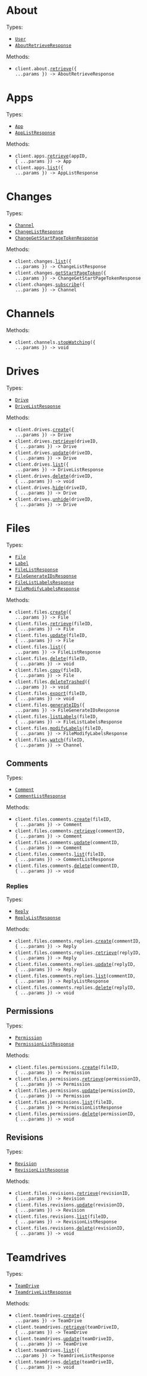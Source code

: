 # About

Types:

- <code><a href="./src/resources/about.ts">User</a></code>
- <code><a href="./src/resources/about.ts">AboutRetrieveResponse</a></code>

Methods:

- <code title="get /about">client.about.<a href="./src/resources/about.ts">retrieve</a>({ ...params }) -> AboutRetrieveResponse</code>

# Apps

Types:

- <code><a href="./src/resources/apps.ts">App</a></code>
- <code><a href="./src/resources/apps.ts">AppListResponse</a></code>

Methods:

- <code title="get /apps/{appId}">client.apps.<a href="./src/resources/apps.ts">retrieve</a>(appID, { ...params }) -> App</code>
- <code title="get /apps">client.apps.<a href="./src/resources/apps.ts">list</a>({ ...params }) -> AppListResponse</code>

# Changes

Types:

- <code><a href="./src/resources/changes.ts">Channel</a></code>
- <code><a href="./src/resources/changes.ts">ChangeListResponse</a></code>
- <code><a href="./src/resources/changes.ts">ChangeGetStartPageTokenResponse</a></code>

Methods:

- <code title="get /changes">client.changes.<a href="./src/resources/changes.ts">list</a>({ ...params }) -> ChangeListResponse</code>
- <code title="get /changes/startPageToken">client.changes.<a href="./src/resources/changes.ts">getStartPageToken</a>({ ...params }) -> ChangeGetStartPageTokenResponse</code>
- <code title="post /changes/watch">client.changes.<a href="./src/resources/changes.ts">subscribe</a>({ ...params }) -> Channel</code>

# Channels

Methods:

- <code title="post /channels/stop">client.channels.<a href="./src/resources/channels.ts">stopWatching</a>({ ...params }) -> void</code>

# Drives

Types:

- <code><a href="./src/resources/drives.ts">Drive</a></code>
- <code><a href="./src/resources/drives.ts">DriveListResponse</a></code>

Methods:

- <code title="post /drives">client.drives.<a href="./src/resources/drives.ts">create</a>({ ...params }) -> Drive</code>
- <code title="get /drives/{driveId}">client.drives.<a href="./src/resources/drives.ts">retrieve</a>(driveID, { ...params }) -> Drive</code>
- <code title="patch /drives/{driveId}">client.drives.<a href="./src/resources/drives.ts">update</a>(driveID, { ...params }) -> Drive</code>
- <code title="get /drives">client.drives.<a href="./src/resources/drives.ts">list</a>({ ...params }) -> DriveListResponse</code>
- <code title="delete /drives/{driveId}">client.drives.<a href="./src/resources/drives.ts">delete</a>(driveID, { ...params }) -> void</code>
- <code title="post /drives/{driveId}/hide">client.drives.<a href="./src/resources/drives.ts">hide</a>(driveID, { ...params }) -> Drive</code>
- <code title="post /drives/{driveId}/unhide">client.drives.<a href="./src/resources/drives.ts">unhide</a>(driveID, { ...params }) -> Drive</code>

# Files

Types:

- <code><a href="./src/resources/files/files.ts">File</a></code>
- <code><a href="./src/resources/files/files.ts">Label</a></code>
- <code><a href="./src/resources/files/files.ts">FileListResponse</a></code>
- <code><a href="./src/resources/files/files.ts">FileGenerateIDsResponse</a></code>
- <code><a href="./src/resources/files/files.ts">FileListLabelsResponse</a></code>
- <code><a href="./src/resources/files/files.ts">FileModifyLabelsResponse</a></code>

Methods:

- <code title="post /files">client.files.<a href="./src/resources/files/files.ts">create</a>({ ...params }) -> File</code>
- <code title="get /files/{fileId}">client.files.<a href="./src/resources/files/files.ts">retrieve</a>(fileID, { ...params }) -> File</code>
- <code title="patch /files/{fileId}">client.files.<a href="./src/resources/files/files.ts">update</a>(fileID, { ...params }) -> File</code>
- <code title="get /files">client.files.<a href="./src/resources/files/files.ts">list</a>({ ...params }) -> FileListResponse</code>
- <code title="delete /files/{fileId}">client.files.<a href="./src/resources/files/files.ts">delete</a>(fileID, { ...params }) -> void</code>
- <code title="post /files/{fileId}/copy">client.files.<a href="./src/resources/files/files.ts">copy</a>(fileID, { ...params }) -> File</code>
- <code title="delete /files/trash">client.files.<a href="./src/resources/files/files.ts">deleteTrashed</a>({ ...params }) -> void</code>
- <code title="get /files/{fileId}/export">client.files.<a href="./src/resources/files/files.ts">export</a>(fileID, { ...params }) -> void</code>
- <code title="get /files/generateIds">client.files.<a href="./src/resources/files/files.ts">generateIDs</a>({ ...params }) -> FileGenerateIDsResponse</code>
- <code title="get /files/{fileId}/listLabels">client.files.<a href="./src/resources/files/files.ts">listLabels</a>(fileID, { ...params }) -> FileListLabelsResponse</code>
- <code title="post /files/{fileId}/modifyLabels">client.files.<a href="./src/resources/files/files.ts">modifyLabels</a>(fileID, { ...params }) -> FileModifyLabelsResponse</code>
- <code title="post /files/{fileId}/watch">client.files.<a href="./src/resources/files/files.ts">watch</a>(fileID, { ...params }) -> Channel</code>

## Comments

Types:

- <code><a href="./src/resources/files/comments/comments.ts">Comment</a></code>
- <code><a href="./src/resources/files/comments/comments.ts">CommentListResponse</a></code>

Methods:

- <code title="post /files/{fileId}/comments">client.files.comments.<a href="./src/resources/files/comments/comments.ts">create</a>(fileID, { ...params }) -> Comment</code>
- <code title="get /files/{fileId}/comments/{commentId}">client.files.comments.<a href="./src/resources/files/comments/comments.ts">retrieve</a>(commentID, { ...params }) -> Comment</code>
- <code title="patch /files/{fileId}/comments/{commentId}">client.files.comments.<a href="./src/resources/files/comments/comments.ts">update</a>(commentID, { ...params }) -> Comment</code>
- <code title="get /files/{fileId}/comments">client.files.comments.<a href="./src/resources/files/comments/comments.ts">list</a>(fileID, { ...params }) -> CommentListResponse</code>
- <code title="delete /files/{fileId}/comments/{commentId}">client.files.comments.<a href="./src/resources/files/comments/comments.ts">delete</a>(commentID, { ...params }) -> void</code>

### Replies

Types:

- <code><a href="./src/resources/files/comments/replies.ts">Reply</a></code>
- <code><a href="./src/resources/files/comments/replies.ts">ReplyListResponse</a></code>

Methods:

- <code title="post /files/{fileId}/comments/{commentId}/replies">client.files.comments.replies.<a href="./src/resources/files/comments/replies.ts">create</a>(commentID, { ...params }) -> Reply</code>
- <code title="get /files/{fileId}/comments/{commentId}/replies/{replyId}">client.files.comments.replies.<a href="./src/resources/files/comments/replies.ts">retrieve</a>(replyID, { ...params }) -> Reply</code>
- <code title="patch /files/{fileId}/comments/{commentId}/replies/{replyId}">client.files.comments.replies.<a href="./src/resources/files/comments/replies.ts">update</a>(replyID, { ...params }) -> Reply</code>
- <code title="get /files/{fileId}/comments/{commentId}/replies">client.files.comments.replies.<a href="./src/resources/files/comments/replies.ts">list</a>(commentID, { ...params }) -> ReplyListResponse</code>
- <code title="delete /files/{fileId}/comments/{commentId}/replies/{replyId}">client.files.comments.replies.<a href="./src/resources/files/comments/replies.ts">delete</a>(replyID, { ...params }) -> void</code>

## Permissions

Types:

- <code><a href="./src/resources/files/permissions.ts">Permission</a></code>
- <code><a href="./src/resources/files/permissions.ts">PermissionListResponse</a></code>

Methods:

- <code title="post /files/{fileId}/permissions">client.files.permissions.<a href="./src/resources/files/permissions.ts">create</a>(fileID, { ...params }) -> Permission</code>
- <code title="get /files/{fileId}/permissions/{permissionId}">client.files.permissions.<a href="./src/resources/files/permissions.ts">retrieve</a>(permissionID, { ...params }) -> Permission</code>
- <code title="patch /files/{fileId}/permissions/{permissionId}">client.files.permissions.<a href="./src/resources/files/permissions.ts">update</a>(permissionID, { ...params }) -> Permission</code>
- <code title="get /files/{fileId}/permissions">client.files.permissions.<a href="./src/resources/files/permissions.ts">list</a>(fileID, { ...params }) -> PermissionListResponse</code>
- <code title="delete /files/{fileId}/permissions/{permissionId}">client.files.permissions.<a href="./src/resources/files/permissions.ts">delete</a>(permissionID, { ...params }) -> void</code>

## Revisions

Types:

- <code><a href="./src/resources/files/revisions.ts">Revision</a></code>
- <code><a href="./src/resources/files/revisions.ts">RevisionListResponse</a></code>

Methods:

- <code title="get /files/{fileId}/revisions/{revisionId}">client.files.revisions.<a href="./src/resources/files/revisions.ts">retrieve</a>(revisionID, { ...params }) -> Revision</code>
- <code title="patch /files/{fileId}/revisions/{revisionId}">client.files.revisions.<a href="./src/resources/files/revisions.ts">update</a>(revisionID, { ...params }) -> Revision</code>
- <code title="get /files/{fileId}/revisions">client.files.revisions.<a href="./src/resources/files/revisions.ts">list</a>(fileID, { ...params }) -> RevisionListResponse</code>
- <code title="delete /files/{fileId}/revisions/{revisionId}">client.files.revisions.<a href="./src/resources/files/revisions.ts">delete</a>(revisionID, { ...params }) -> void</code>

# Teamdrives

Types:

- <code><a href="./src/resources/teamdrives.ts">TeamDrive</a></code>
- <code><a href="./src/resources/teamdrives.ts">TeamdriveListResponse</a></code>

Methods:

- <code title="post /teamdrives">client.teamdrives.<a href="./src/resources/teamdrives.ts">create</a>({ ...params }) -> TeamDrive</code>
- <code title="get /teamdrives/{teamDriveId}">client.teamdrives.<a href="./src/resources/teamdrives.ts">retrieve</a>(teamDriveID, { ...params }) -> TeamDrive</code>
- <code title="patch /teamdrives/{teamDriveId}">client.teamdrives.<a href="./src/resources/teamdrives.ts">update</a>(teamDriveID, { ...params }) -> TeamDrive</code>
- <code title="get /teamdrives">client.teamdrives.<a href="./src/resources/teamdrives.ts">list</a>({ ...params }) -> TeamdriveListResponse</code>
- <code title="delete /teamdrives/{teamDriveId}">client.teamdrives.<a href="./src/resources/teamdrives.ts">delete</a>(teamDriveID, { ...params }) -> void</code>
